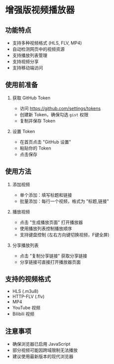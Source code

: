 # 增强版视频播放器

## 功能特点
- 支持多种视频格式 (HLS, FLV, MP4)
- 自动检测网页中的视频资源
- 支持播放列表管理
- 支持视频分享
- 支持移动端访问

## 使用前准备
1. 获取 GitHub Token
   - 访问 https://github.com/settings/tokens
   - 创建新 Token，确保勾选 `gist` 权限
   - 复制并保存 Token

2. 设置 Token
   - 在首页点击 "GitHub 设置"
   - 粘贴你的 Token
   - 点击保存

## 使用方法
1. 添加视频
   - 单个添加：填写标题和链接
   - 批量添加：每行一个视频，格式为 "标题,链接"

2. 播放视频
   - 点击 "生成播放页面" 打开播放器
   - 使用播放列表控制播放顺序
   - 支持键盘控制 (左右方向键切换视频，F键全屏)

3. 分享播放列表
   - 点击 "复制分享链接" 获取分享链接
   - 分享链接可直接打开播放器页面

## 支持的视频格式
- HLS (.m3u8)
- HTTP-FLV (.flv)
- MP4
- YouTube 视频
- Bilibili 视频

## 注意事项
- 确保浏览器已启用 JavaScript
- 部分视频可能因跨域限制无法播放
- 建议使用最新版本的现代浏览器

